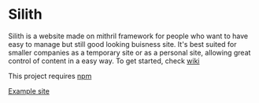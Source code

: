# Silith
Silith is a website made on mithril framework for people who want to have easy to manage but still good looking buisness site. It's best suited for smaller companies as a temporary site or as a personal site, allowing great control of content in a easy way.
To get started, check [wiki](https://github.com/IgneaVentus/Silith/wiki)

This project requires [npm](https://www.npmjs.com/)

[Example site](https://neos.000webhostapp.com/)
